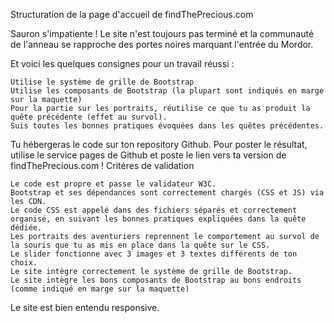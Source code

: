 Structuration de la page d'accueil de findThePrecious.com

Sauron s'impatiente ! Le site n'est toujours pas terminé et la communauté de l'anneau se rapproche des portes noires marquant l'entrée du Mordor.

Et voici les quelques consignes pour un travail réussi :

    Utilise le système de grille de Bootstrap
    Utilise les composants de Bootstrap (la plupart sont indiqués en marge sur la maquette)
    Pour la partie sur les portraits, réutilise ce que tu as produit la quête précédente (effet au survol).
    Suis toutes les bonnes pratiques évoquées dans les quêtes précédentes.

Tu hébergeras le code sur ton repository Github. Pour poster le résultat, utilise le service pages de Github et poste le lien vers ta version de findThePrecious.com !
Critéres de validation

    Le code est propre et passe le validateur W3C.
    Bootstrap et ses dépendances sont correctement chargés (CSS et JS) via les CDN.
    Le code CSS est appelé dans des fichiers séparés et correctement organisé, en suivant les bonnes pratiques expliquées dans la quête dédiée.
    Les portraits des aventuriers reprennent le comportement au survol de la souris que tu as mis en place dans la quête sur le CSS.
    Le slider fonctionne avec 3 images et 3 textes différents de ton choix.
    Le site intègre correctement le système de grille de Bootstrap.
    Le site intègre les bons composants de Bootstrap au bons endroits (comme indiqué en marge sur la maquette)
Le site est bien entendu responsive.
